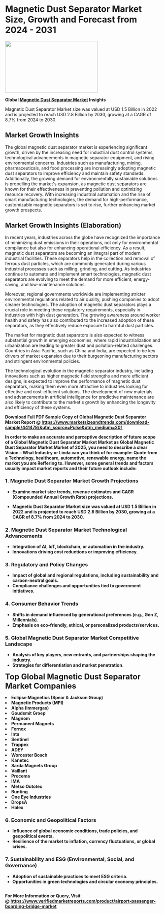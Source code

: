 <H1>Magnetic Dust Separator Market Size, Growth and Forecast from 2024 - 2031</H1><img class="aligncenter size-medium wp-image-584254" src="https://thirdeyenews.in/wp-content/uploads/2024/09/Global-Market-Research-300x168.jpeg" alt="" width="300" height="168" /><p><strong>Global&nbsp;<a href="https://www.marketsizeandtrends.com/download-sample/441478/&amp;utm_source=Pulse&amp;utm_medium=201">Magnetic Dust Separator Market</a> Insights</strong></p><p>Magnetic Dust Separator Market size was valued at USD 1.5 Billion in 2022 and is projected to reach USD 2.8 Billion by 2030, growing at a CAGR of 8.7% from 2024 to 2030.</p><p><h2>Market Growth Insights</h2> <p>The global magnetic dust separator market is experiencing significant growth, driven by the increasing need for industrial dust control systems, technological advancements in magnetic separator equipment, and rising environmental concerns. Industries such as manufacturing, mining, pharmaceuticals, and food processing are increasingly adopting magnetic dust separators to improve efficiency and maintain safety standards. Additionally, the growing demand for environmentally sustainable solutions is propelling the market's expansion, as magnetic dust separators are known for their effectiveness in preventing pollution and optimizing resource recovery. With increasing industrial automation and the rise of smart manufacturing technologies, the demand for high-performance, customizable magnetic separators is set to rise, further enhancing market growth prospects.</p> <p><strong></strong></p> <h2>Market Growth Insights (Elaboration)</h2> <p>In recent years, industries across the globe have recognized the importance of minimizing dust emissions in their operations, not only for environmental compliance but also for enhancing operational efficiency. As a result, magnetic dust separators are becoming an integral part of modern industrial facilities. These separators help in the collection and removal of ferrous dust particles, which are commonly generated during various industrial processes such as milling, grinding, and cutting. As industries continue to automate and implement smart technologies, magnetic dust separators are evolving to meet the demand for more efficient, energy-saving, and low-maintenance solutions.</p> <p>Moreover, regional governments worldwide are implementing stricter environmental regulations related to air quality, pushing companies to adopt cleaner technologies. The adoption of magnetic dust separators plays a crucial role in meeting these regulatory requirements, especially in industries with high dust generation. The growing awareness around worker health and safety has also contributed to the increased adoption of these separators, as they effectively reduce exposure to harmful dust particles.</p> <p>The market for magnetic dust separators is also expected to witness substantial growth in emerging economies, where rapid industrialization and urbanization are leading to greater dust and pollution-related challenges. Countries in Asia-Pacific, such as China and India, are expected to be key drivers of market expansion due to their burgeoning manufacturing sectors and stringent environmental policies.</p> <p>The technological evolution in the magnetic separator industry, including innovations such as higher magnetic field strengths and more efficient designs, is expected to improve the performance of magnetic dust separators, making them even more attractive to industries looking for effective and cost-efficient solutions. The development of new materials and advancements in artificial intelligence for predictive maintenance are also likely to contribute to the market's growth by enhancing the longevity and efficiency of these systems.</p> <p><strong></p><p><span class=""><strong>Download Full PDF Sample Copy of Global Magnetic Dust Separator Market Report</strong> @ <a href="https://www.marketsizeandtrends.com/download-sample/441478/&amp;utm_source=Pulse&amp;utm_medium=201" target="_blank">https://www.marketsizeandtrends.com/download-sample/441478/&amp;utm_source=Pulse&amp;utm_medium=201</a></span></p><p>In order to make an accurate and perceptive description of future scope of a Global&nbsp;Magnetic Dust Separator Market Market as Global&nbsp;Magnetic Dust Separator Market Market of 2025, you need to describe a clear Vision &ndash; What Industry or Linda can you think of for example: Quote from a Technology, healthcare, automotive, renewable energy, name the market you are Reffering to. However, some general trends and factors usually impact market reports and their future outlook include:</p><h3>1.&nbsp;<strong>Magnetic Dust Separator Market Growth Projections</strong></h3><ul><li>Examine market size trends, revenue estimates and CAGR (Compounded Annual Growth Rate) projections.</li><li><p>Magnetic Dust Separator Market size was valued at USD 1.5 Billion in 2022 and is projected to reach USD 2.8 Billion by 2030, growing at a CAGR of 8.7% from 2024 to 2030.</p></li></ul><h3>2.&nbsp;<strong>Magnetic Dust Separator Market Technological Advancements</strong></h3><ul><li>Integration of AI, IoT, blockchain, or automation in the industry.</li><li>Innovations driving cost reductions or improving efficiency.</li></ul><h3>3.&nbsp;<strong>Regulatory and Policy Changes</strong></h3><ul><li>Impact of global and regional regulations, including sustainability and carbon-neutral goals.</li><li>Compliance challenges and opportunities tied to government initiatives.</li></ul><h3>4.&nbsp;<strong>Consumer Behavior Trends</strong></h3><ul><li>Shifts in demand influenced by generational preferences (e.g., Gen Z, Millennials).</li><li>Emphasis on eco-friendly, ethical, or personalized products/services.</li></ul><h3>5.&nbsp;<strong>Global Magnetic Dust Separator Market Competitive Landscape</strong></h3><ul><li>Analysis of key players, new entrants, and partnerships shaping the industry.</li><li>Strategies for differentiation and market penetration.</li></ul><p data-pm-slice="1 1 []"><span style="color: inherit; font-family: inherit; font-size: 25px;">Top Global Magnetic Dust Separator Market Companies</span></p><div class="" data-test-id=""><p><li>Eclipse Magnetics (Spear & Jackson Group)</li><li> Magnetic Products (MPI)</li><li> Alpha (Immergas)</li><li> Goudsmit Groep</li><li> Magnom</li><li> Permanent Magnets</li><li> Fernox</li><li> Inta</li><li> Sentinel</li><li> Trappex</li><li> ADEY</li><li> Worcester Bosch</li><li> Kanetec</li><li> Sarda Magnets Group</li><li> Vaillant</li><li> Procema</li><li> IMA</li><li> Metso Outotec</li><li> Bunting</li><li> One Eye Industries</li><li> DropsA</li><li> Halex</li></p></div><h3>6.&nbsp;<strong>Economic and Geopolitical Factors</strong></h3><ul><li>Influence of global economic conditions, trade policies, and geopolitical events.</li><li>Resilience of the market to inflation, currency fluctuations, or global crises.</li></ul><h3>7.&nbsp;<strong>Sustainability and ESG (Environmental, Social, and Governance)</strong></h3><ul><li>Adoption of sustainable practices to meet ESG criteria.</li><li>Opportunities in green technologies and circular economy principles.</li></ul><h2><strong style="font-size: 14px;">For More Information or Query, Visit @&nbsp;</strong><a style="background-color: #ffffff; font-size: 14px;" href="https://www.marketsizeandtrends.com/report/magnetic-dust-separator-market/" target="_blank">https://www.verifiedmarketreports.com/product/airport-passenger-boarding-bridge-market</a></h2>
